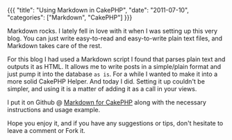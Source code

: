 {{{
  "title": "Using Markdown in CakePHP",
  "date": "2011-07-10",
  "categories": ["Markdown", "CakePHP"]
}}}

Markdown rocks. I lately fell in love with it when I was setting up this very blog. You can just write easy-to-read and easy-to-write plain text files, and Markdown takes care of the rest.

<!--more-->

For this blog I had used a Markdown script I found that parses plain text and outputs it as HTML. It allows me to write posts in a simple/plain format and just pump it into the database `as is`. For a while I wanted to make it into a more solid CakePHP Helper. And today I did. Setting it up couldn't be simpler, and using it is a matter of adding it as a call in your views.

I put it on Github @ [Markdown for CakePHP][1] along with the necessary instructions and usage example.

Hope you enjoy it, and if you have any suggestions or tips, don't hesitate to leave a comment or Fork it.

 [1]: https://github.com/Hyra/markdown "CakePHP Markdown Github"
